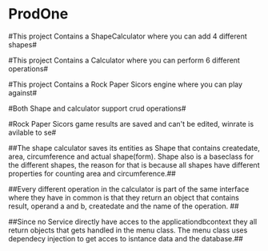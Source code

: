 ﻿# ProdOne
#This project Contains a ShapeCalculator where you can add 4 different shapes#

#This project Contains a Calculator where you can perform 6 different operations#

#This project Contains a Rock Paper Sicors engine where you can play against#

#Both Shape and calculator support crud operations#

#Rock Paper Sicors game results are saved and can't be edited, winrate is avilable to se#

##The shape calculator saves its entities as Shape that contains createdate, area, circumference and actual shape(form). Shape also is a baseclass for the different shapes, the reason for that is because all shapes have different properties for counting area and circumference.##

##Every different operation in the calculator is part of the same interface where they have in common is that they return an object that contains result, operand a and b, createdate and the name of the operation. ##

##Since no Service directly have acces to the applicationdbcontext they all return objects that gets handled in the menu class. The menu class uses dependecy injection to get acces to isntance data and the database.##
